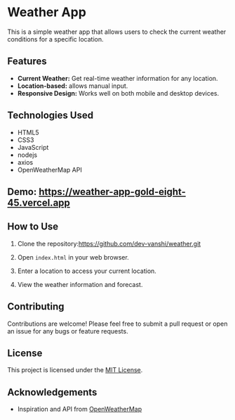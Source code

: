 # Weather App

This is a simple weather app that allows users to check the current weather conditions for a specific location.

## Features

- **Current Weather:** Get real-time weather information for any location.
- **Location-based:**  allows manual input.
- **Responsive Design:** Works well on both mobile and desktop devices.

## Technologies Used

- HTML5
- CSS3
- JavaScript
- nodejs
- axios
- OpenWeatherMap API

## Demo: https://weather-app-gold-eight-45.vercel.app

## How to Use

1. Clone the repository:https://github.com/dev-vanshi/weather.git

2. Open `index.html` in your web browser.

3. Enter a location to access your current location.

4. View the weather information and forecast.

## Contributing

Contributions are welcome! Please feel free to submit a pull request or open an issue for any bugs or feature requests.

## License

This project is licensed under the [MIT License](LICENSE).

## Acknowledgements
- Inspiration and API from [OpenWeatherMap](https://openweathermap.org)




